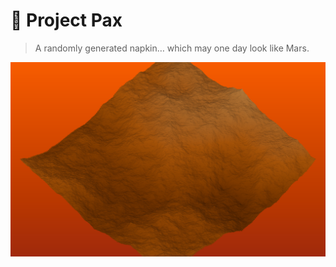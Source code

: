 # 🌄 Project Pax

> A randomly generated napkin… which may one day look like Mars.

![](site/martian_napkin.png)
